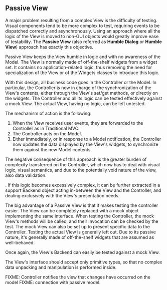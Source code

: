 Passive View
------------

A major problem resulting from a complex View is the difficulty of testing.
Visual components tend to be more complex to test, requiring events to be
dispatched correctly and asynchronously. Using an approach where all the logic
of the View is moved to non-GUI objects would greatly improve ease of
testability. The **Passive View** (also referred as **Humble Dialog** or
**Humble View**) approach has exactly this objective.

Passive View keeps the View humble in logic and with no awareness of the Model. 
The View is normally made of off-the-shelf widgets from a widget set. It
contains no application-related logic, thus removing the need for
specialization of the View or of the Widgets classes to introduce this logic. 

With this design, all business code goes in the Controller or the Model.
In particular, the Controller is now in charge of the synchronization 
of the View's contents, either through the View's set/get methods, or 
directly on the widgets. The Controller and all its logic can be tested
effectively against a mock View. The actual View, having no logic, can be 
left untested.

The mechanism of action is the following:

1. When the View receives user events, they are forwarded to the Controller
   as in Traditional MVC.
2. The Controller acts on the Model.
3. Either immediately, or in response to a Model notification, the
   Controller now updates the data displayed by the View's widgets,
   to synchronize them against the new Model contents.

The negative consequence of this approach is the greater burden of complexity
transferred on the Controller, which now has to deal with visual logic,
visual semantics, and due to the potentially void nature of the view, also 
data validation.

. If this logic becomes excessively complex, it can be
further extracted in a support Backend object acting in-between the View
and the Controller, and dealing exclusively with the View's presentation needs.

The big advantage of a Passive View is that it makes testing the controller 
easier. The View can be completely replaced with a mock object implementing the
same interface. When testing the Controller, the mock View's methods will 
be called, and their invocation can be checked by the test. The mock View can
also be set up to present specific data to the Controller.  Testing the actual
View is generally left out. Due to its passive nature, it's generally made of
off-the-shelf widgets that are assumed as well-behaved.



Once again, the View's Backend can easily be tested against a mock View.

The View's interface should accept only primitive types, so that no
complex data unpacking and manipulation is performed inside.


FIXME: Controller notifies the view that changes have occurred on the model
FIXME: connection with passive model.

